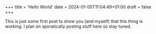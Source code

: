 +++
title = 'Hello World'
date = 2024-01-05T11:04:49+01:00
draft = false
+++

This is just some first post to show you (and myself) that this thing is working. I plan on sporatically posting stuff here so stay tuned. 